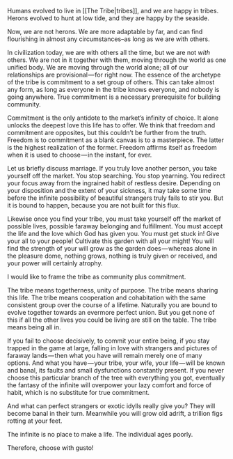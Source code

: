 Humans evolved to live in [[The Tribe|tribes]], and we are happy in tribes. Herons evolved to hunt at low tide, and they are happy by the seaside.

Now, we are not herons. We are more adaptable by far, and can find flourishing in almost any circumstances–as long as we are with others.

In civilization today, we are with others all the time, but we are not _with_ others. We are not in it together with them, moving through the world as one unified body. We are moving through the world alone; all of our relationships are provisional — for right now. The essence of the archetype of the tribe is commitment to a set group of others. This can take almost any form, as long as everyone in the tribe knows everyone, and nobody is going anywhere. True commitment is a necessary prerequisite for building community.

Commitment is the only antidote to the market’s infinity of choice. It alone unlocks the deepest love this life has to offer. We think that freedom and commitment are opposites, but this couldn’t be further from the truth. Freedom is to commitment as a blank canvas is to a masterpiece. The latter is the highest realization of the former. Freedom affirms itself as freedom when it is used to choose — in the instant, for ever. 

Let us briefly discuss marriage. If you truly love another person, you take yourself off the market. You stop searching. You stop yearning. You redirect your focus away from the ingrained habit of restless desire. Depending on your disposition and the extent of your sickness, it may take some time before the infinite possibility of beautiful strangers truly fails to stir you. But it is bound to happen, because you are not built for this flux. 

Likewise once you find your tribe, you must take yourself off the market of possible lives, possible faraway belonging and fulfillment. You must accept the life and the love which God has given you. You must get stuck in! Give your all to your people! Cultivate this garden with all your might! You will find the strength of your will grow as the garden does — whereas alone in the pleasure dome, nothing grows, nothing is truly given or received, and your power will certainly atrophy.

I would like to frame the tribe as community plus commitment. 

The tribe means togetherness, unity of purpose. The tribe means sharing this life. The tribe means cooperation and cohabitation with the same consistent group over the course of a lifetime. Naturally you are bound to evolve together towards an evermore perfect union. But you get none of this if all the other lives you could be living are still on the table. The tribe means being all in.

If you fail to choose decisively, to commit your entire being, if you stay trapped in the game at large, falling in love with strangers and pictures of faraway lands — then what you have will remain merely one of many options. And what you have — your tribe, your wife, your life — will be known and banal, its faults and small dysfunctions constantly present. If you never choose this particular branch of the tree with everything you got, eventually the fantasy of the infinite will overpower your lazy comfort and force of habit, which is no substitute for true commitment.

And what can perfect strangers or exotic idylls really give you? They will become banal in their turn. Meanwhile you will grow old adrift, a trillion figs rotting at your feet.

The infinite is no place to make a life. The individual ages poorly.

Therefore, choose with gusto!